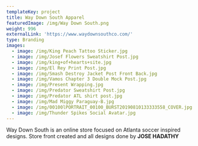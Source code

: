 ```yaml
---
templateKey: project
title: Way Down South Apparel
featuredImage: /img/Way Down South.png
weight: 996
externalLink: 'https://www.waydownsouthco.com/'
type: Branding
images:
  - image: /img/King Peach Tattoo Sticker.jpg
  - image: /img/Josef Flowers Sweatshirt Post.jpg
  - image: /img/king+of+hearts+site.jpg
  - image: /img/El Rey Print Post.jpg
  - image: /img/Smash Destroy Jacket Post Front Back.jpg
  - image: /img/Vamos Chapter 3 Double Mock Post.jpg
  - image: /img/Present Wrapping.jpg
  - image: /img/Predator Sweatshirt Post.jpg
  - image: /img/Predator ATL shirt post.jpg
  - image: /img/Mad Miggy Paraguay-B.jpg
  - image: /img/00100lPORTRAIT_00100_BURST20190810133333558_COVER.jpg
  - image: /img/Thunder Spikes Social Avatar.jpg
---
```

Way Down South is an online store focused on Atlanta soccer inspired designs. Store front created and all designs done by **JOSE HADATHY**
